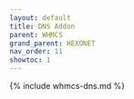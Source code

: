 ```yaml
---
layout: default
title: DNS Addon
parent: WHMCS
grand_parent: HEXONET
nav_order: 11
showtoc: 1
---
```


{% include whmcs-dns.md %}
